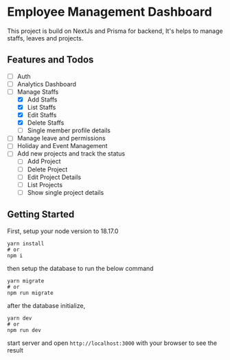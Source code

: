 # Employee Management Dashboard

This project is build on NextJs and Prisma for backend, It's helps to manage staffs, leaves and projects.

## Features and Todos

- [ ] Auth
- [ ] Analytics Dashboard
- [ ] Manage Staffs
  - [x] Add Staffs
  - [x] List Staffs
  - [x] Edit Staffs
  - [x] Delete Staffs
  - [ ] Single member profile details
- [ ] Manage leave and permissions
- [ ] Holiday and Event Management
- [ ] Add new projects and track the status
  - [ ] Add Project
  - [ ] Delete Project
  - [ ] Edit Project Details
  - [ ] List Projects
  - [ ] Show single project details

## Getting Started

First, setup your node version to 18.17.0

```
yarn install
# or
npm i
```

then setup the database to run the below command

```
yarn migrate
# or
npm run migrate
```

after the database initialize,

```
yarn dev
# or
npm run dev
```

start server and open `http://localhost:3000` with your browser to see the result
